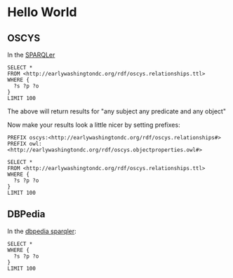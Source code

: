# Hello World

## OSCYS

In the [SPARQLer](http://www.sparql.org/sparql.html)

```
SELECT *
FROM <http://earlywashingtondc.org/rdf/oscys.relationships.ttl>
WHERE {
  ?s ?p ?o
}
LIMIT 100
```

The above will return results for "any subject any predicate and any object"

Now make your results look a little nicer by setting prefixes:

```
PREFIX oscys:<http://earlywashingtondc.org/rdf/oscys.relationships#>
PREFIX owl:<http://earlywashingtondc.org/rdf/oscys.objectproperties.owl#>

SELECT *
FROM <http://earlywashingtondc.org/rdf/oscys.relationships.ttl>
WHERE {
  ?s ?p ?o
}
LIMIT 100
```

## DBPedia

In the [dbpedia sparqler](http://dbpedia.org/sparql):

```
SELECT *
WHERE {
  ?s ?p ?o
}
LIMIT 100
```
